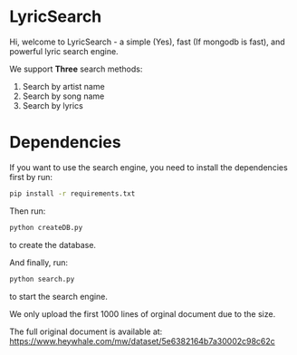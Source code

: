 # LyricSearch

Hi, welcome to LyricSearch - a simple (Yes), fast (If mongodb is fast), and powerful lyric search engine.

We support **Three** search methods:
1. Search by artist name
2. Search by song name
3. Search by lyrics

# Dependencies
If you want to use the search engine, you need to install the dependencies first by run:

```cmd
pip install -r requirements.txt
```

Then run:
```cmd
python createDB.py
```
to create the database.

And finally, run:
```cmd
python search.py
```
to start the search engine.

We only upload the first 1000 lines of orginal document due to the size.

The full original document is available at: https://www.heywhale.com/mw/dataset/5e6382164b7a30002c98c62c